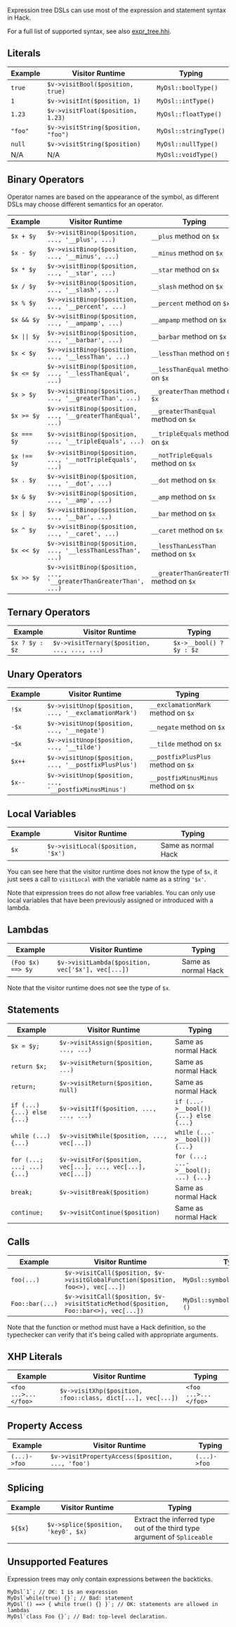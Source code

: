 Expression tree DSLs can use most of the expression and statement syntax in Hack.

For a full list of supported syntax, see also [expr_tree.hhi](https://github.com/facebook/hhvm/blob/master/hphp/hack/test/hhi/expr_tree.hhi).

## Literals

| Example | Visitor Runtime                     | Typing                |
|---------|-------------------------------------|-----------------------|
| `true`  | `$v->visitBool($position, true)`    | `MyDsl::boolType()`   |
| `1`     | `$v->visitInt($position, 1)`        | `MyDsl::intType()`    |
| `1.23`  | `$v->visitFloat($position, 1.23)`   | `MyDsl::floatType()`  |
| `"foo"` | `$v->visitString($position, "foo")` | `MyDsl::stringType()` |
| `null`  | `$v->visitString($position)`        | `MyDsl::nullType()`   |
| N/A     | N/A                                 | `MyDsl::voidType()`   |

## Binary Operators

Operator names are based on the appearance of the symbol, as different
DSLs may choose different semantics for an operator.

| Example     | Visitor Runtime                                                   | Typing                                    |
|-------------|-------------------------------------------------------------------|-------------------------------------------|
| `$x + $y`   | `$v->visitBinop($position, ..., '__plus', ...)`                   | `__plus` method on `$x`                   |
| `$x - $y`   | `$v->visitBinop($position, ..., '__minus', ...)`                  | `__minus` method on `$x`                  |
| `$x * $y`   | `$v->visitBinop($position, ..., '__star', ...)`                   | `__star` method on `$x`                   |
| `$x / $y`   | `$v->visitBinop($position, ..., '__slash', ...)`                  | `__slash` method on `$x`                  |
| `$x % $y`   | `$v->visitBinop($position, ..., '__percent', ...)`                | `__percent` method on `$x`                |
| `$x && $y`  | `$v->visitBinop($position, ..., '__ampamp', ...)`                 | `__ampamp` method on `$x`                 |
| `$x \|\| $y`  | `$v->visitBinop($position, ..., '__barbar', ...)`                 | `__barbar` method on `$x`                 |
| `$x < $y`   | `$v->visitBinop($position, ..., '__lessThan', ...)`               | `__lessThan` method on `$x`               |
| `$x <= $y`  | `$v->visitBinop($position, ..., '__lessThanEqual', ...)`           | `__lessThanEqual` method on `$x`           |
| `$x > $y`   | `$v->visitBinop($position, ..., '__greaterThan', ...)`            | `__greaterThan` method on `$x`            |
| `$x >= $y`  | `$v->visitBinop($position, ..., '__greaterThanEqual', ...)`       | `__greaterThanEqual` method on `$x`       |
| `$x === $y` | `$v->visitBinop($position, ..., '__tripleEquals', ...)`           | `__tripleEquals` method on `$x`           |
| `$x !== $y` | `$v->visitBinop($position, ..., '__notTripleEquals', ...)`        | `__notTripleEquals` method on `$x`        |
| `$x . $y`   | `$v->visitBinop($position, ..., '__dot', ...)`                    | `__dot` method on `$x`                    |
| `$x & $y`   | `$v->visitBinop($position, ..., '__amp', ...)`                    | `__amp` method on `$x`                    |
| `$x \| $y`   | `$v->visitBinop($position, ..., '__bar', ...)`                    | `__bar` method on `$x`                    |
| `$x ^ $y`   | `$v->visitBinop($position, ..., '__caret', ...)`                  | `__caret` method on `$x`                  |
| `$x << $y`  | `$v->visitBinop($position, ..., '__lessThanLessThan', ...)`       | `__lessThanLessThan` method on `$x`       |
| `$x >> $y`  | `$v->visitBinop($position, ..., '__greaterThanGreaterThan', ...)` | `__greaterThanGreaterThan` method on `$x` |

## Ternary Operators

| Example        | Visitor Runtime                             | Typing                   |
|----------------|---------------------------------------------|--------------------------|
| `$x ? $y : $z` | `$v->visitTernary($position, ..., ..., ...)` | `$x->__bool() ? $y : $z` |

## Unary Operators

| Example | Visitor Runtime                                            | Typing                             |
|---------|------------------------------------------------------------|------------------------------------|
| `!$x`   | `$v->visitUnop($position, ..., '__exclamationMark')` | `__exclamationMark` method on `$x` |
| `-$x`   | `$v->visitUnop($position, ..., '__negate')`          | `__negate` method on `$x`          |
| `~$x`   | `$v->visitUnop($position, ..., '__tilde')`           | `__tilde` method on `$x`           |
| `$x++` | `$v->visitUnop($position, ..., '__postfixPlusPlus')`  | `__postfixPlusPlus` method on `$x` |
| `$x--` | `$v->visitUnop($position, ..., '__postfixMinusMinus')` | `__postfixMinusMinus` method on `$x` |


## Local Variables

| Example   | Visitor Runtime                        | Typing              |
|-----------|----------------------------------------|---------------------|
| `$x`      | `$v->visitLocal($position, '$x')`      | Same as normal Hack |

You can see here that the visitor runtime does not know the type of `$x`, it
just sees a call to `visitLocal` with the variable name as a string
`'$x'`.

Note that expression trees do not allow free variables. You can only
use local variables that have been previously assigned or introduced
with a lambda.

## Lambdas

| Example           | Visitor Runtime                                   | Typing              |
|-------------------|---------------------------------------------------|---------------------|
| `(Foo $x) ==> $y` | `$v->visitLambda($position, vec['$x'], vec[...])` | Same as normal Hack |

Note that the visitor runtime does not see the type of `$x`.

## Statements

| Example                     | Visitor Runtime                                              | Typing                                |
|-----------------------------|--------------------------------------------------------------|---------------------------------------|
| `$x = $y;`                  | `$v->visitAssign($position, ..., ...)`                       | Same as normal Hack                   |
| `return $x;`                | `$v->visitReturn($position, ...)`                            | Same as normal Hack                   |
| `return;`                   | `$v->visitReturn($position, null)`                           | Same as normal Hack                   |
| `if (...) {...} else {...}` | `$v->visitIf($position, ..., ..., ...)`                      | `if (...->__bool()) {...} else {...}` |
| `while (...) {...}`         | `$v->visitWhile($position, ..., vec[...])`                   | `while (...->__bool()) {...}`         |
| `for (...; ...; ...) {...}` | `$v->visitFor($position, vec[...], ..., vec[...], vec[...])` | `for (...; ...->__bool(); ...) {...}` |
| `break;`                    | `$v->visitBreak($position)`                                  | Same as normal Hack                   |
| `continue;`                 | `$v->visitContinue($position)`                               | Same as normal Hack                   |

## Calls

| Example         | Visitor Runtime                                                                     | Typing                            |
|-----------------|-------------------------------------------------------------------------------------|-----------------------------------|
| `foo(...)`      | `$v->visitCall($position, $v->visitGlobalFunction($position, foo<>), vec[...])`     | `MyDsl::symbolType(foo<>)()`      |
| `Foo::bar(...)` | `$v->visitCall($position, $v->visitStaticMethod($position, Foo::bar<>), vec[...])`  | `MyDsl::symbolType(Foo::bar<>)()` |

Note that the function or method must have a Hack definition, so the typechecker can verify that it's being called with appropriate arguments.

## XHP Literals

| Example              | Visitor Runtime                                             | Typing               |
|----------------------|-------------------------------------------------------------|----------------------|
| `<foo ...>...</foo>` | `$v->visitXhp($position, :foo::class, dict[...], vec[...])` | `<foo ...>...</foo>` |


## Property Access

| Example      | Visitor Runtime                                  | Typing       |
|--------------|--------------------------------------------------|--------------|
| `(...)->foo` | `$v->visitPropertyAccess($position, ..., 'foo')` | `(...)->foo` |

## Splicing

| Example      | Visitor Runtime                                  | Typing       |
|--------------|--------------------------------------------------|--------------|
| `${$x}` | `$v->splice($position, 'key0', $x)` | Extract the inferred type out of the third type argument of `Spliceable` |

## Unsupported Features

Expression trees may only contain expressions between the backticks.

```hack error
MyDsl`1`; // OK: 1 is an expression
MyDsl`while(true) {}`; // Bad: statement
MyDsl`() ==> { while true() {} }`; // OK: statements are allowed in lambdas
MyDsl`class Foo {}`; // Bad: top-level declaration.
```
